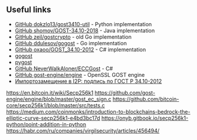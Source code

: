 ## Useful links

- [GitHub dokzlo13/gost3410-util](https://github.com/dokzlo13/gost3410-util) - Python implementation
- [GitHub shomov/GOST-34.10-2018](https://github.com/shomov/GOST-34.10-2018) - Java implementation
- [GitHub zeil/gostcrypto](https://github.com/zeil/gostcrypto) - old Go implementation
- [GitHub ddulesov/gogost](https://github.com/ddulesov/gogost) - Go implementation
- [GitHub oxaoo/GOST_34.10-2012](https://github.com/oxaoo/GOST_34.10-2012) - C# implementation
- [gogost](http://www.gogost.cypherpunks.ru/)
- [pygost](http://www.pygost.cypherpunks.ru/)
- [GitHub NeverWalkAloner/ECCGost](https://github.com/NeverWalkAloner/ECCGost) - C#
- [GitHub gost-engine/engine](https://github.com/gost-engine/engine) - OpenSSL GOST engine
- [Импортозамещение в I2P: подпись по ГОСТ Р 34.10-2012](https://habr.com/ru/articles/325666/)

https://en.bitcoin.it/wiki/Secp256k1
https://github.com/gost-engine/engine/blob/master/gost_ec_sign.c
https://github.com/bitcoin-core/secp256k1/blob/master/src/tests.c
https://medium.com/coinmonks/introduction-to-blockchains-bedrock-the-elliptic-curve-secp256k1-e4bd3bc17d
https://onyb.gitbook.io/secp256k1-python/point-addition-in-python
https://habr.com/ru/companies/virgilsecurity/articles/456494/
